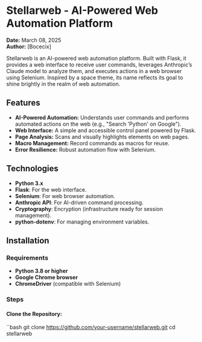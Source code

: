 # Stellarweb - AI-Powered Web Automation Platform

**Date:** March 08, 2025  
**Author:** [Bocecix]  

Stellarweb is an AI-powered web automation platform. Built with Flask, it provides a web interface to receive user commands, leverages Anthropic’s Claude model to analyze them, and executes actions in a web browser using Selenium. Inspired by a space theme, its name reflects its goal to shine brightly in the realm of web automation.

## Features
- **AI-Powered Automation:** Understands user commands and performs automated actions on the web (e.g., "Search 'Python' on Google").
- **Web Interface:** A simple and accessible control panel powered by Flask.
- **Page Analysis:** Scans and visually highlights elements on web pages.
- **Macro Management:** Record commands as macros for reuse.
- **Error Resilience:** Robust automation flow with Selenium.

## Technologies
- **Python 3.x**
- **Flask**: For the web interface.
- **Selenium**: For web browser automation.
- **Anthropic API**: For AI-driven command processing.
- **Cryptography**: Encryption (infrastructure ready for session management).
- **python-dotenv**: For managing environment variables.

## Installation
### Requirements
- **Python 3.8 or higher**
- **Google Chrome browser**
- **ChromeDriver** (compatible with Selenium)

### Steps
#### Clone the Repository:
``bash
git clone https://github.com/your-username/stellarweb.git
cd stellarweb


